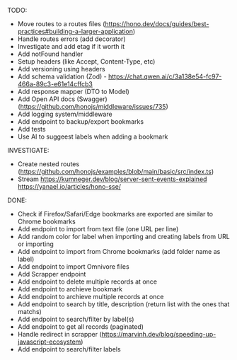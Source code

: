 TODO:

- Move routes to a routes files (<https://hono.dev/docs/guides/best-practices#building-a-larger-application>)
- Handle routes errors (add decorator)
- Investigate and add etag if it worth it
- Add notFound handler
- Setup headers (like Accept, Content-Type, etc)
- Add versioning using headers
- Add schema validation (Zod) - <https://chat.qwen.ai/c/3a138e54-fc97-466a-89c3-e61e14cffcb3>
- Add response mapper (DTO to Model)
- Add Open API docs (Swagger) (<https://github.com/honojs/middleware/issues/735>)
- Add logging system/middleware
- Add endpoint to backup/export bookmarks
- Add tests
- Use AI to suggeest labels when adding a bookmark

INVESTIGATE:

- Create nested routes (<https://github.com/honojs/examples/blob/main/basic/src/index.ts>)
- Stream <https://kumneger.dev/blog/server-sent-events-explained> <https://yanael.io/articles/hono-sse/>

DONE:

- Check if Firefox/Safari/Edge bookmarks are exported are similar to Chrome bookmarks
- Add endpoint to import from text file (one URL per line)
- Add random color for label when importing and creating labels from URL or importing
- Add endpoint to import from Chrome bookmarks (add folder name as label)
- Add endpoint to import Omnivore files
- Add Scrapper endpoint
- Add endpoint to delete multiple records at once
- Add endpoint to archieve bookmark
- Add endpoint to archieve multiple records at once
- Add endpoint to search by title, description (return list with the ones that matchs)
- Add endpoint to search/filter by label(s)
- Add endpoint to get all records (paginated)
- Handle redirect in scrapper (<https://marvinh.dev/blog/speeding-up-javascript-ecosystem>)
- Add endpoint to search/filter labels
